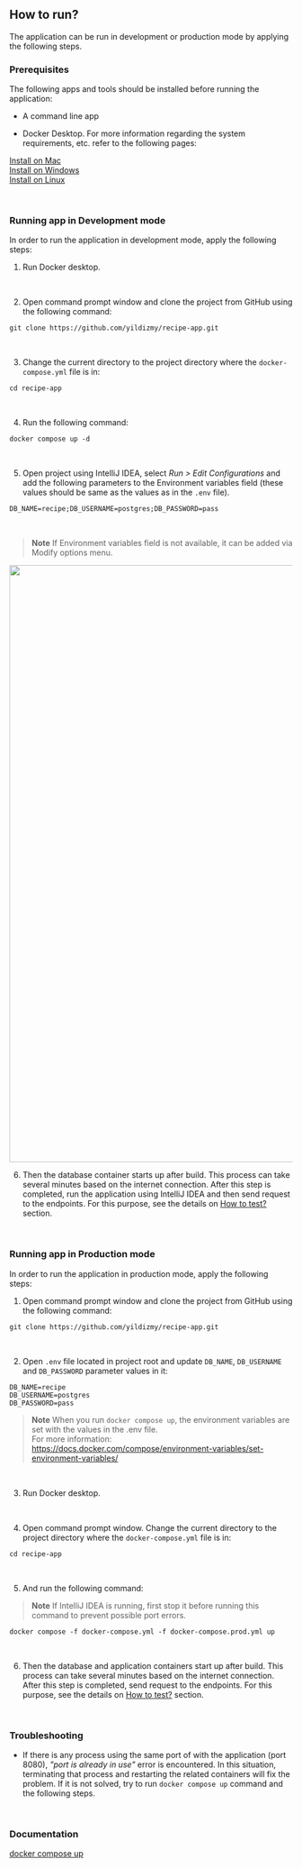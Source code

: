 ## How to run?

The application can be run in development or production mode by applying the following steps.
<br/>

### Prerequisites

The following apps and tools should be installed before running the application:

- A command line app

- Docker Desktop. For more information regarding the system requirements, etc. refer to the following pages:

[Install on Mac](https://docs.docker.com/desktop/install/mac-install/)<br/>
[Install on Windows](https://docs.docker.com/desktop/install/windows-install/)<br/>
[Install on Linux](https://docs.docker.com/desktop/install/linux-install/)<br/>

<br/>

### Running app in Development mode

In order to run the application in development mode, apply the following steps:


1. Run Docker desktop.

<br/>


2. Open command prompt window and clone the project from GitHub using the following command:

```
git clone https://github.com/yildizmy/recipe-app.git
```
<br/>

3. Change the current directory to the project directory where the `docker-compose.yml` file is in:

```
cd recipe-app
```
<br/>


4. Run the following command:

```
docker compose up -d
```

<br/>



5. Open project using IntelliJ IDEA, select _Run > Edit Configurations_ and add the following parameters to the Environment variables field (these values should be same as the values as in the `.env` file).

```
DB_NAME=recipe;DB_USERNAME=postgres;DB_PASSWORD=pass
```
<br/>


> **Note** If Environment variables field is not available, it can be added via Modify options menu.

<img src="images/environment_variables.png" width="1060"/>

<br/>

6. Then the database container starts up after build. This process can take several minutes based on the internet connection. 
After this step is completed, run the application using IntelliJ IDEA and then send request to the endpoints. 
For this purpose, see the details on [How to test?](how_to_test.md) section.

<br/>

### Running app in Production mode

In order to run the application in production mode, apply the following steps:

1. Open command prompt window and clone the project from GitHub using the following command:

```
git clone https://github.com/yildizmy/recipe-app.git
```
<br/>


2. Open `.env` file located in project root and update `DB_NAME`, `DB_USERNAME` and `DB_PASSWORD` parameter values in it:

```
DB_NAME=recipe
DB_USERNAME=postgres
DB_PASSWORD=pass
```

> **Note** When you run `docker compose up`, the environment variables are set with the values in the .env file. </br>
> For more information: https://docs.docker.com/compose/environment-variables/set-environment-variables/

<br/>

3. Run Docker desktop.

<br/>

4. Open command prompt window. Change the current directory to the project directory where the `docker-compose.yml` file is in:

```
cd recipe-app
```
<br/>

5. And run the following command:

> **Note** If IntelliJ IDEA is running, first stop it before running this command to prevent possible port errors.

```
docker compose -f docker-compose.yml -f docker-compose.prod.yml up
```

<br/>



6. Then the database and application containers start up after build. This process can take several minutes based on the internet connection. After this step is completed, send request to the endpoints. For this purpose, see the details on [How to test?](how_to_test.md) section.


<br/>

### Troubleshooting

* If there is any process using the same port of with the application (port 8080), _"port is already in use"_ error is
  encountered. In this situation, terminating that process and restarting the related containers will fix the problem. If it is not solved, try to run `docker compose up` command and the following steps.

<br/>

### Documentation

[docker compose up](https://docs.docker.com/engine/reference/commandline/compose_up/)<br/>


<br/>
<br/>